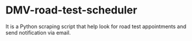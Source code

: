# DMV-road-test-scheduler
It is a Python scraping script that help look for road test appointments and send notification via email.
